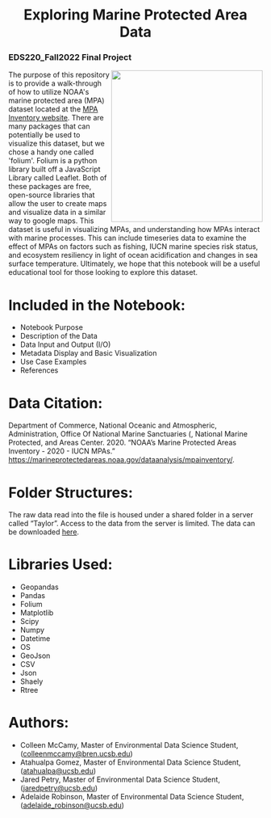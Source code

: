 <h1 align="center"> Exploring Marine Protected Area Data </h1>
<h3> EDS220_Fall2022 Final Project </h3>

<img align="right" src="santa_barbara_coastline.jpg" width="300">


The purpose of this repository is to provide a walk-through of how to utilize NOAA's marine protected area (MPA) dataset located at the [MPA Inventory website](https://marineprotectedareas.noaa.gov/dataanalysis/mpainventory/). There are many packages that can potentially be used to visualize this dataset, but we chose a handy one called 'folium'. Folium is a python library built off a JavaScript Library called Leaflet. Both of these packages are free, open-source libraries that allow the user to create maps and visualize data in a similar way to google maps. This dataset is useful in visualizing MPAs, and understanding how MPAs interact with marine processes. This can include timeseries data to examine the effect of MPAs on factors such as fishing, IUCN marine species risk status, and ecosystem resiliency in light of ocean acidification and changes in sea surface temperature. Ultimately, we hope that this notebook will be a useful educational tool for those looking to explore this dataset. 

# Included in the Notebook:
- Notebook Purpose
- Description of the Data
- Data Input and Output (I/O)
- Metadata Display and Basic Visualization
- Use Case Examples
- References

# Data Citation:
Department of Commerce, National Oceanic and Atmospheric, Administration, Office Of National Marine Sanctuaries (, National Marine Protected, and Areas Center. 2020. “NOAA’s Marine Protected Areas Inventory - 2020 - IUCN MPAs.” https://marineprotectedareas.noaa.gov/dataanalysis/mpainventory/.


# Folder Structures:
The raw data read into the file is housed under a shared folder in a server called “Taylor”. Access to the data from the server is limited. The data can be downloaded [here](https://marineprotectedareas.noaa.gov/dataanalysis/mpainventory/).

# Libraries Used:
- Geopandas
- Pandas
- Folium
- Matplotlib
- Scipy
- Numpy
- Datetime
- OS
- GeoJson
- CSV
- Json
- Shaely
- Rtree

# Authors:
- Colleen McCamy, Master of Environmental Data Science Student, (colleenmccamy@bren.ucsb.edu)
- Atahualpa Gomez, Master of Environmental Data Science Student, (atahualpa@ucsb.edu)
- Jared Petry, Master of Environmental Data Science Student, (jaredpetry@ucsb.edu)
- Adelaide Robinson, Master of Environmental Data Science Student, (adelaide_robinson@ucsb.edu)
